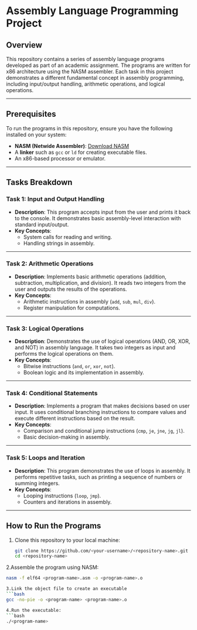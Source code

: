 # Assembly Language Programming Project

## Overview
This repository contains a series of assembly language programs developed as part of an academic assignment. The programs are written for x86 architecture using the NASM assembler. Each task in this project demonstrates a different fundamental concept in assembly programming, including input/output handling, arithmetic operations, and logical operations.

---

## Prerequisites
To run the programs in this repository, ensure you have the following installed on your system:
- **NASM (Netwide Assembler)**: [Download NASM](https://www.nasm.us/)
- A **linker** such as `gcc` or `ld` for creating executable files.
- An x86-based processor or emulator.

---

## Tasks Breakdown

### Task 1: Input and Output Handling
- **Description**: This program accepts input from the user and prints it back to the console. It demonstrates basic assembly-level interaction with standard input/output.
- **Key Concepts**:
  - System calls for reading and writing.
  - Handling strings in assembly.

---

### Task 2: Arithmetic Operations
- **Description**: Implements basic arithmetic operations (addition, subtraction, multiplication, and division). It reads two integers from the user and outputs the results of the operations.
- **Key Concepts**:
  - Arithmetic instructions in assembly (`add`, `sub`, `mul`, `div`).
  - Register manipulation for computations.

---

### Task 3: Logical Operations
- **Description**: Demonstrates the use of logical operations (AND, OR, XOR, and NOT) in assembly language. It takes two integers as input and performs the logical operations on them.
- **Key Concepts**:
  - Bitwise instructions (`and`, `or`, `xor`, `not`).
  - Boolean logic and its implementation in assembly.

---

### Task 4: Conditional Statements
- **Description**: Implements a program that makes decisions based on user input. It uses conditional branching instructions to compare values and execute different instructions based on the result.
- **Key Concepts**:
  - Comparison and conditional jump instructions (`cmp`, `je`, `jne`, `jg`, `jl`).
  - Basic decision-making in assembly.

---

### Task 5: Loops and Iteration
- **Description**: This program demonstrates the use of loops in assembly. It performs repetitive tasks, such as printing a sequence of numbers or summing integers.
- **Key Concepts**:
  - Looping instructions (`loop`, `jmp`).
  - Counters and iterations in assembly.

---

## How to Run the Programs
1. Clone this repository to your local machine:
   ```bash
   git clone https://github.com/<your-username>/<repository-name>.git
   cd <repository-name>

2.Assemble the program using NASM:
```bash
nasm -f elf64 <program-name>.asm -o <program-name>.o

3.Link the object file to create an executable
```bash
gcc -no-pie -o <program-name> <program-name>.o

4.Run the executable:
```bash
./<program-name>
